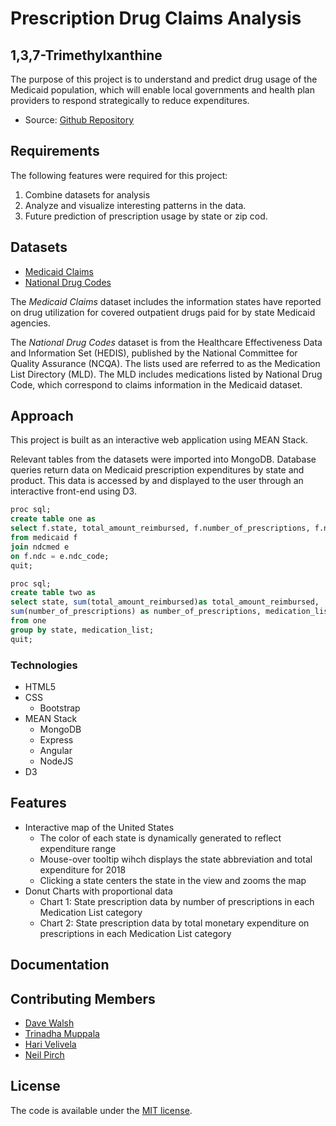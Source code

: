 # Prescription Drug Claims Analysis
## 1,3,7-Trimethylxanthine

The purpose of this project is to understand and predict drug usage of the Medicaid population, which will enable local governments and health plan providers to respond strategically to reduce expenditures.

* Source: [Github Repository](https://github.com/Viral1101/Rx_claims_hackathon2018)

## Requirements

The following features were required for this project:
1. Combine datasets for analysis
2. Analyze and visualize interesting patterns in the data.
3. Future prediction of prescription usage by state or zip cod.

## Datasets

* [Medicaid Claims](https://www.medicaid.gov/medicaid/prescription-drugs/state-drug-utilization-data/index.html)
* [National Drug Codes](https://www.ncqa.org/hedis/measures/hedis-2019-ndc-license/hedis-2019-final-ndc-lists/)

The *Medicaid Claims* dataset includes the information states have reported on drug utilization for covered outpatient drugs paid for by state Medicaid agencies. 

The *National Drug Codes* dataset is from the Healthcare Effectiveness Data and Information Set (HEDIS), published by the National Committee for Quality Assurance (NCQA). The lists used are referred to as the Medication List Directory (MLD). The MLD includes medications listed by National Drug Code, which correspond to claims information in the Medicaid dataset.

## Approach

This project is built as an interactive web application using MEAN Stack.

Relevant tables from the datasets were imported into MongoDB. Database queries return data on Medicaid prescription expenditures by state and product. This data is accessed by and displayed to the user through an interactive front-end using D3.

```sql
proc sql;
create table one as
select f.state, total_amount_reimbursed, f.number_of_prescriptions, f.ndc, e.medication_list
from medicaid f
join ndcmed e
on f.ndc = e.ndc_code;
quit;

proc sql;
create table two as
select state, sum(total_amount_reimbursed)as total_amount_reimbursed,
sum(number_of_prescriptions) as number_of_prescriptions, medication_list
from one
group by state, medication_list;
quit;
```

### Technologies
* HTML5
* CSS
  * Bootstrap
* MEAN Stack
  * MongoDB
  * Express
  * Angular
  * NodeJS
* D3

## Features

* Interactive map of the United States
  * The color of each state is dynamically generated to reflect expenditure range
  * Mouse-over tooltip wihch displays the state abbreviation and total expenditure for 2018
  * Clicking a state centers the state in the view and zooms the map
* Donut Charts with proportional data
  * Chart 1: State prescription data by number of prescriptions in each Medication List category
  * Chart 2: State prescription data by total monetary expenditure on prescriptions in each Medication List category


## Documentation




## Contributing Members

* [Dave Walsh](https://github.com/Viral1101)
* [Trinadha Muppala](https://github.com/rmuppala)
* [Hari Velivela](https://github.com/Githubhari9966)
* [Neil Pirch](https://github.com/neilpirch)

## License

The code is available under the [MIT license](LICENSE.txt).
